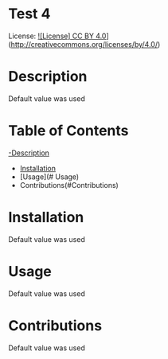 # Test 4
  License: 
    [![License] CC BY 4.0](https://img.shields.io/badge/License-CC%20BY%204.0-lightgrey.svg)](http://creativecommons.org/licenses/by/4.0/)
    
  
  # Description
  Default value was used

  # Table of Contents
  [-Description](###Description)
  - [Installation](#Installation)
  - [Usage](# Usage)
  - Contributions(#Contributions)


  # Installation
  Default value was used

  # Usage
  Default value was used

  # Contributions
  Default value was used

  #


  

